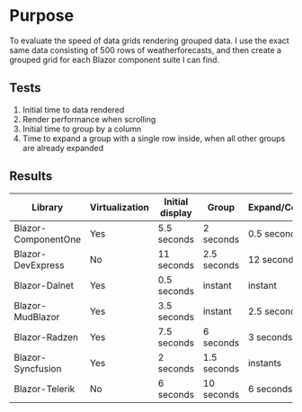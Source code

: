 # Purpose

To evaluate the speed of data grids rendering grouped data.  I use the exact same data
consisting of 500 rows of weatherforecasts, and then create a grouped grid for each
Blazor component suite I can find.

## Tests
1. Initial time to data rendered
2. Render performance when scrolling
3. Initial time to group by a column
4. Time to expand a group with a single row inside, when all other groups are already expanded

## Results
|Library|Virtualization|Initial display|Group|Expand/Collapse|Video|Website|
|-|-|-|-|-|-|-|
|Blazor-ComponentOne|Yes|5.5 seconds|2 seconds|0.5 seconds|[YouTube](https://youtu.be/C1ULsOueD_g)|[GrapeCity.com](https://www.grapecity.com/componentone/blazor-ui-controls)|
|Blazor-DevExpress|No|11 seconds|2.5 seconds|12 seconds|[YouTube](https://youtu.be/tXgz-pLyC-c)|[DevExpress.com](https://www.devexpress.com/blazor/)|
|Blazor-Dalnet|Yes|0.5 seconds|instant|instant|[YouTube](https://youtu.be/LwThq6_zJmM)|[DalNet](https://datalnet.com)|
|Blazor-MudBlazor|Yes|3.5 seconds|instant|2.5 seconds|[YouTube](https://youtu.be/U7RV1Edyzh8)|[MudBlazor.com](https://mudblazor.com/)|
|Blazor-Radzen|Yes|7.5 seconds|6 seconds|3 secondss|[YouTube](https://youtu.be/ebVdUVubjts)|[Radzen.com](https://blazor.radzen.com/)|
|Blazor-Syncfusion|Yes|2 seconds|1.5 seconds|instants|[YouTube](https://youtu.be/jDbKjoB4KYE)|[Syncfusion.com](https://www.syncfusion.com/)|
|Blazor-Telerik|No|6 seconds|10 seconds|6 seconds|[YsouTube](https://youtu.be/2wBSGboTkDw)|[Telerik.com](https://www.telerik.com/)|